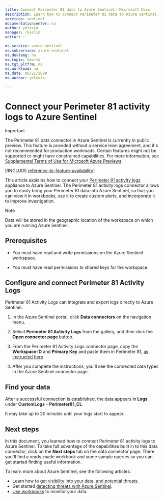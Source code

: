 ```yaml
---
title: Connect Perimeter 81 data to Azure Sentinel| Microsoft Docs
description: Learn how to connect Perimeter 81 data to Azure Sentinel.
services: sentinel
documentationcenter: na
author: yelevin
manager: rkarlin
editor: ''

ms.service: azure-sentinel
ms.subservice: azure-sentinel
ms.devlang: na
ms.topic: how-to
ms.tgt_pltfrm: na
ms.workload: na
ms.date: 06/21/2020
ms.author: yelevin

---
```

# Connect your Perimeter 81 activity logs to Azure Sentinel

> [!IMPORTANT]
> The Perimeter 81 data connector in Azure Sentinel is currently in public preview.
> This feature is provided without a service level agreement, and it's not recommended for production workloads. Certain features might not be supported or might have constrained capabilities. 
> For more information, see [Supplemental Terms of Use for Microsoft Azure Previews](https://azure.microsoft.com/support/legal/preview-supplemental-terms/).

[!INCLUDE [reference-to-feature-availability](includes/reference-to-feature-availability.md)]

This article explains how to connect your [Perimeter 81 activity logs](https://www.perimeter81.com/) appliance to Azure Sentinel. The Perimeter 81 activity logs connector allows you to easily bring your Perimeter 81 data into Azure Sentinel, so that you can view it in workbooks, use it to create custom alerts, and incorporate it to improve investigation.

> [!NOTE]
> Data will be stored in the geographic location of the workspace on which you are running Azure Sentinel.

## Prerequisites

- You must have read and write permissions on the Azure Sentinel workspace.

- You must have read permissions to shared keys for the workspace.

## Configure and connect Perimeter 81 Activity Logs

Perimeter 81 Activity Logs can integrate and export logs directly to Azure Sentinel.

1. In the Azure Sentinel portal, click **Data connectors** on the navigation menu.

1. Select **Perimeter 81 Activity Logs** from the gallery, and then click the **Open connector page** button.

1. From the Perimeter 81 Activity Logs connector page, copy the **Workspace ID** and **Primary Key** and paste them in Perimeter 81, [as instructed here](https://support.perimeter81.com/hc/en-us/articles/360012680780).

1. After you complete the instructions, you'll see the connected data types in the Azure Sentinel connector page.

## Find your data

After a successful connection is established, the data appears in **Logs** under **CustomLogs** - **Perimeter81_CL**.

It may take up to 20 minutes until your logs start to appear.

## Next steps

In this document, you learned how to connect Perimeter 81 activity logs to Azure Sentinel. To take full advantage of the capabilities built in to this data connector, click on the **Next steps** tab on the data connector page. There you'll find a ready-made workbook and some sample queries so you can get started finding useful information.

To learn more about Azure Sentinel, see the following articles:

- Learn how to [get visibility into your data, and potential threats](quickstart-get-visibility.md).
- Get started [detecting threats with Azure Sentinel](tutorial-detect-threats-built-in.md).
- [Use workbooks](tutorial-monitor-your-data.md) to monitor your data.
